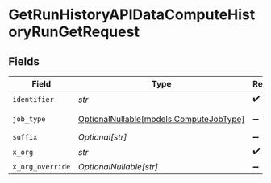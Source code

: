 # GetRunHistoryAPIDataComputeHistoryRunGetRequest


## Fields

| Field                                                                  | Type                                                                   | Required                                                               | Description                                                            |
| ---------------------------------------------------------------------- | ---------------------------------------------------------------------- | ---------------------------------------------------------------------- | ---------------------------------------------------------------------- |
| `identifier`                                                           | *str*                                                                  | :heavy_check_mark:                                                     | N/A                                                                    |
| `job_type`                                                             | [OptionalNullable[models.ComputeJobType]](../models/computejobtype.md) | :heavy_minus_sign:                                                     | Compute job suffix.                                                    |
| `suffix`                                                               | *Optional[str]*                                                        | :heavy_minus_sign:                                                     | N/A                                                                    |
| `x_org`                                                                | *str*                                                                  | :heavy_check_mark:                                                     | N/A                                                                    |
| `x_org_override`                                                       | *OptionalNullable[str]*                                                | :heavy_minus_sign:                                                     | N/A                                                                    |